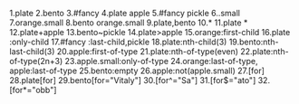 1.plate
2.bento
3.#fancy
4.plate apple
5.#fancy pickle
6..small
7.orange.small
8.bento orange.small
9.plate,bento
10.*
11.plate *
12.plate+apple
13.bento~pickle
14.plate>apple
15.orange:first-child
16.plate :only-child
17.#fancy :last-child,pickle
18.plate:nth-child(3)
19.bento:nth-last-child(3)
20.apple:first-of-type
21.plate:nth-of-type(even)
22.plate:nth-of-type(2n+3)
23.apple.small:only-of-type
24.orange:last-of-type, apple:last-of-type
25.bento:empty
26.apple:not(apple.small)
27.[for]
28.plate[for]
29.bento[for="Vitaly"]
30.[for^="Sa"]
31.[for$="ato"]
32.[for*="obb"]
